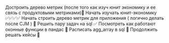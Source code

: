 Достроить дерево метрик (после того как изуч юнит экономику и ее связь с продуктовыми метриками)🚫
Начать изучать юнит-экономику ✅✅✅✅
Начать строить дерево метрик для приложения  ( логично делать после CJM ) 🚫
Решить пару задач на sql ✅
Посмотреть как работают оконные функции в пандас 🚫
Расписать agg_array в sql 🚫
Продолжить решать кейсы 🚫



